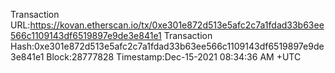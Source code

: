 Transaction URL:https://kovan.etherscan.io/tx/0xe301e872d513e5afc2c7a1fdad33b63ee566c1109143df6519897e9de3e841e1
Transaction Hash:0xe301e872d513e5afc2c7a1fdad33b63ee566c1109143df6519897e9de3e841e1
Block:28777828 
Timestamp:Dec-15-2021 08:34:36 AM +UTC
